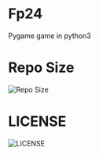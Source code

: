 # Fp24
Pygame game in python3

# Repo Size
![Repo Size](https://img.shields.io/github/repo-size/NrdyBhu1/Fp24?style=for-the-badge)

# LICENSE
![LICENSE](https://img.shields.io/github/license/NrdyBhu1/Fp24?style=for-the-badge)
